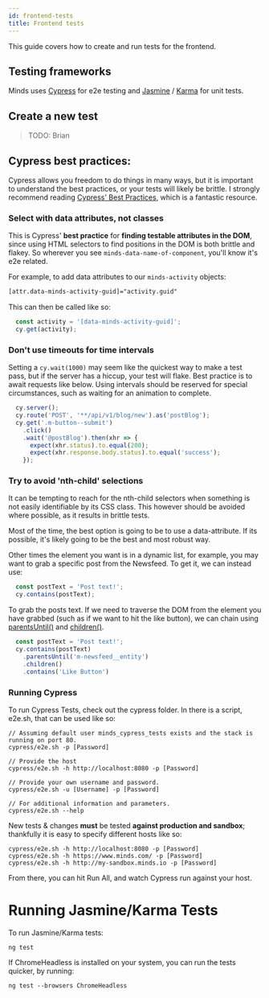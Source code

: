 ```yaml
---
id: frontend-tests
title: Frontend tests
---
```


This guide covers how to create and run tests for the frontend.

## Testing frameworks

Minds uses [Cypress](https://www.cypress.io/) for e2e testing and [Jasmine](https://jasmine.github.io) / [Karma](https://karma-runner.github.io/latest/index.html) for unit tests.

## Create a new test

> TODO: Brian

## Cypress best practices:
Cypress allows you freedom to do things in many ways, but it is important to understand the best practices, or your tests will likely be brittle.
I strongly recommend reading [Cypress' Best Practices](https://docs.cypress.io/guides/references/best-practices.html), which is a fantastic resource.


### Select with data attributes, not classes
This is Cypress' **best practice** for **finding testable attributes in the DOM**, since using HTML selectors to find positions in the DOM is both brittle and flakey. So wherever you see `minds-data-name-of-component`, you'll know it's e2e related.

For example, to add data attributes to our `minds-activity` objects:

```html
[attr.data-minds-activity-guid]="activity.guid"
```

This can then be called like so:

```javascript
  const activity = '[data-minds-activity-guid]';
  cy.get(activity);
```

### Don't use timeouts for time intervals
Setting a `cy.wait(1000)` may seem like the quickest way to make a test pass, but if the server has a hiccup, your test will flake. Best practice is to await requests like below.
Using intervals should be reserved for special circumstances, such as waiting for an animation to complete.

```javascript
  cy.server();
  cy.route('POST', '**/api/v1/blog/new').as('postBlog');
  cy.get('.m-button--submit')
    .click()
    .wait('@postBlog').then(xhr => {
      expect(xhr.status).to.equal(200);
      expect(xhr.response.body.status).to.equal('success');
    });
```

### Try to avoid 'nth-child' selections
It can be tempting to reach for the nth-child selectors when something is not easily identifiable by its CSS class.
This however should be avoided where possible, as it results in brittle tests.

Most of the time, the best option is going to be to use a data-attribute. If its possible, it's likely going to be the best and most robust way.

Other times the element you want is in a dynamic list, for example, you may want to grab a specific post from the Newsfeed. To get it, we can instead use:

```javascript
  const postText = 'Post text!';
  cy.contains(postText);
```

To grab the posts text. If we need to traverse the DOM from the element you have grabbed (such as if we want to hit the like button), we can chain using [parentsUntil()](https://docs.cypress.io/api/commands/parentsuntil.html) and [children()]([parentsUntil()](https://docs.cypress.io/api/commands/children.html)).

```javascript
  const postText = 'Post text!';
  cy.contains(postText)
    .parentsUntil('m-newsfeed__entity')
    .children()
    .contains('Like Button')
```

### Running Cypress

To run Cypress Tests, check out the cypress folder. In there is a script, e2e.sh, that can be used like so:

```console
// Assuming default user minds_cypress_tests exists and the stack is running on port 80.
cypress/e2e.sh -p [Password]

// Provide the host 
cypress/e2e.sh -h http://localhost:8080 -p [Password]

// Provide your own username and password.
cypress/e2e.sh -u [Username] -p [Password]

// For additional information and parameters.
cypress/e2e.sh --help
```

New tests & changes **must** be tested **against production and sandbox**; thankfully it is easy to specify different hosts like so:

```console
cypress/e2e.sh -h http://localhost:8080 -p [Password]
cypress/e2e.sh -h https://www.minds.com/ -p [Password]
cypress/e2e.sh -h http://my-sandbox.minds.io -p [Password]
```

From there, you can hit Run All, and watch Cypress run against your host.

# Running Jasmine/Karma Tests
To run Jasmine/Karma tests:

```console
ng test
```

If ChromeHeadless is installed on your system, you can run the tests quicker, by running:

```console
ng test --browsers ChromeHeadless
```
